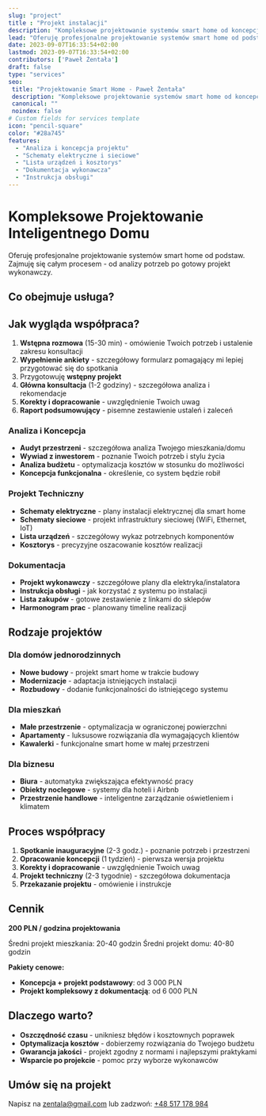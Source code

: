 ```yaml
---
slug: "project"
title : "Projekt instalacji"
description: "Kompleksowe projektowanie systemów smart home od koncepcji po dokumentację wykonawczą."
lead: "Oferuję profesjonalne projektowanie systemów smart home od podstaw. Zajmuję się całym procesem - od analizy potrzeb po gotowy projekt wykonawczy."
date: 2023-09-07T16:33:54+02:00
lastmod: 2023-09-07T16:33:54+02:00
contributors: ['Paweł Żentała']
draft: false
type: "services"
seo:
 title: "Projektowanie Smart Home - Paweł Żentała"
 description: "Kompleksowe projektowanie systemów smart home od koncepcji po dokumentację wykonawczą."
 canonical: ""
 noindex: false
# Custom fields for services template
icon: "pencil-square"
color: "#28a745"
features:
  - "Analiza i koncepcja projektu"
  - "Schematy elektryczne i sieciowe"
  - "Lista urządzeń i kosztorys"
  - "Dokumentacja wykonawcza"
  - "Instrukcja obsługi"
---
```


# Kompleksowe Projektowanie Inteligentnego Domu

Oferuję profesjonalne projektowanie systemów smart home od podstaw. Zajmuję się całym procesem - od analizy potrzeb po gotowy projekt wykonawczy.

## Co obejmuje usługa?

## Jak wygląda współpraca?

1. **Wstępna rozmowa** (15-30 min) - omówienie Twoich potrzeb i ustalenie zakresu konsultacji
2. **Wypełnienie ankiety** - szczegółowy formularz pomagający mi lepiej przygotować się do spotkania
3. Przygotowuję **wstępny projekt**
4. **Główna konsultacja** (1-2 godziny) - szczegółowa analiza i rekomendacje
5. **Korekty i dopracowanie** - uwzględnienie Twoich uwag
6. **Raport podsumowujący** - pisemne zestawienie ustaleń i zaleceń

### Analiza i Koncepcja
- **Audyt przestrzeni** - szczegółowa analiza Twojego mieszkania/domu
- **Wywiad z inwestorem** - poznanie Twoich potrzeb i stylu życia
- **Analiza budżetu** - optymalizacja kosztów w stosunku do możliwości
- **Koncepcja funkcjonalna** - określenie, co system będzie robił

### Projekt Techniczny
- **Schematy elektryczne** - plany instalacji elektrycznej dla smart home
- **Schematy sieciowe** - projekt infrastruktury sieciowej (WiFi, Ethernet, IoT)
- **Lista urządzeń** - szczegółowy wykaz potrzebnych komponentów
- **Kosztorys** - precyzyjne oszacowanie kosztów realizacji

### Dokumentacja
- **Projekt wykonawczy** - szczegółowe plany dla elektryka/instalatora
- **Instrukcja obsługi** - jak korzystać z systemu po instalacji
- **Lista zakupów** - gotowe zestawienie z linkami do sklepów
- **Harmonogram prac** - planowany timeline realizacji

## Rodzaje projektów

### Dla domów jednorodzinnych
- **Nowe budowy** - projekt smart home w trakcie budowy
- **Modernizacje** - adaptacja istniejących instalacji
- **Rozbudowy** - dodanie funkcjonalności do istniejącego systemu

### Dla mieszkań
- **Małe przestrzenie** - optymalizacja w ograniczonej powierzchni
- **Apartamenty** - luksusowe rozwiązania dla wymagających klientów
- **Kawalerki** - funkcjonalne smart home w małej przestrzeni

### Dla biznesu
- **Biura** - automatyka zwiększająca efektywność pracy
- **Obiekty noclegowe** - systemy dla hoteli i Airbnb
- **Przestrzenie handlowe** - inteligentne zarządzanie oświetleniem i klimatem

## Proces współpracy

1. **Spotkanie inauguracyjne** (2-3 godz.) - poznanie potrzeb i przestrzeni
2. **Opracowanie koncepcji** (1 tydzień) - pierwsza wersja projektu
3. **Korekty i dopracowanie** - uwzględnienie Twoich uwag
4. **Projekt techniczny** (2-3 tygodnie) - szczegółowa dokumentacja
5. **Przekazanie projektu** - omówienie i instrukcje

## Cennik

**200 PLN / godzina projektowania**

Średni projekt mieszkania: 20-40 godzin
Średni projekt domu: 40-80 godzin

**Pakiety cenowe:**
- **Koncepcja + projekt podstawowy**: od 3 000 PLN
- **Projekt kompleksowy z dokumentacją**: od 6 000 PLN

## Dlaczego warto?

- **Oszczędność czasu** - unikniesz błędów i kosztownych poprawek
- **Optymalizacja kosztów** - dobierzemy rozwiązania do Twojego budżetu
- **Gwarancja jakości** - projekt zgodny z normami i najlepszymi praktykami
- **Wsparcie po projekcie** - pomoc przy wyborze wykonawców

## Umów się na projekt

Napisz na [zentala@gmail.com](mailto:zentala@gmail.com) lub zadzwoń: [+48 517 178 984](tel:+48517178984)
